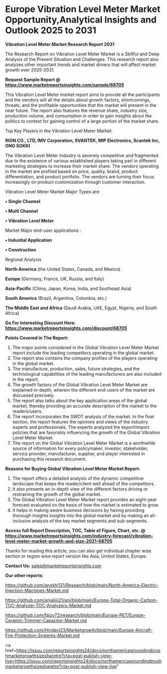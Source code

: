 # Europe Vibration Level Meter Market Opportunity,Analytical Insights and Outlook 2025 to 2031

<strong>Vibration Level Meter Market Research Report 2031</strong>

The Research Report on Vibration Level Meter Market is a Skillful and Deep Analysis of the Present Situation and Challenges. This research report also analyzes other important trends and market drivers that will affect market growth over 2025-2031.

<strong>Request Sample Report @ <a href=https://www.marketreportsinsights.com/sample/68705>https://www.marketreportsinsights.com/sample/68705</a></strong>

This Vibration Level Meter market report aims to provide all the participants and the vendors will all the details about growth factors, shortcomings, threats, and the profitable opportunities that the market will present in the near future. The report also features the revenue share, industry size, production volume, and consumption in order to gain insights about the politics to contest for gaining control of a large portion of the market share.

Top Key Players in the Vibration Level Meter Market:

<strong>RION CO., LTD, IMV Corporation, SVANTEK, MIP Electronics, Scantek Inc, ONO SOKKI</strong>

The Vibration Level Meter Industry is severely competitive and fragmented due to the existence of various established players taking part in different marketing strategies to increase their market share. The vendors operating in the market are profiled based on price, quality, brand, product differentiation, and product portfolio. The vendors are turning their focus increasingly on product customization through customer interaction.

Vibration Level Meter Market Major Types are:

<strong>• Single Channel

• Multi Channel

• Vibration Level Meter</strong>

Market Major end-user applications :

<strong>• Industial Application

• Construction</strong>

Regional Analysis

</u><strong><b>North America</b></strong> (the United States, Canada, and Mexico)

<strong><b>Europe </b></strong>(Germany, France, UK, Russia, and Italy)

<strong><b>Asia-Pacific</b></strong> (China, Japan, Korea, India, and Southeast Asia)

<strong><b>South America</b></strong> (Brazil, Argentina, Colombia, etc.)

<strong><b>The Middle East and Africa</b></strong> (Saudi Arabia, UAE, Egypt, Nigeria, and South Africa)

<strong>Go For Interesting Discount Here: <a href=https://www.marketreportsinsights.com/discount/68705>https://www.marketreportsinsights.com/discount/68705</a></strong>

<strong>Points Covered in The Report:</strong>
<ol>
  <li>The major points considered in the Global Vibration Level Meter Market report include the leading competitors operating in the global market.</li>
  <li>The report also contains the company profiles of the players operating in the global market.</li>
  <li>The manufacture, production, sales, future strategies, and the technological capabilities of the leading manufacturers are also included in the report.</li>
  <li>The growth factors of the Global Vibration Level Meter Market are explained in-depth, wherein the different end-users of the market are discussed precisely.</li>
  <li>The report also talks about the key application areas of the global market, thereby providing an accurate description of the market to the readers/users.</li>
  <li>The report incorporates the SWOT analysis of the market. In the final section, the report features the opinions and views of the industry experts and professionals. The experts analyzed the export/import policies that are favorably influencing the growth of the Global Vibration Level Meter Market.</li>
  <li>The report on the Global Vibration Level Meter Market is a worthwhile source of information for every policymaker, investor, stakeholder, service provider, manufacturer, supplier, and player interested in purchasing this research document.</li>
</ol>
<strong>Reasons for Buying Global Vibration Level Meter Market Report:</strong>

<ol>
  <li>The report offers a detailed analysis of the dynamic competitive landscape that keeps the reader/client well ahead of the competitors.</li>
  <li>It also presents an in-depth view of the different factors driving or restraining the growth of the global market.</li>
  <li>The Global Vibration Level Meter Market report provides an eight-year forecast evaluated on the basis of how the market is estimated to grow.</li>
  <li>It helps in making aware business decisions by having providing thorough insights insights into the global market and by making an all-inclusive analysis of the key market segments and sub-segments.</li>
</ol>
<strong>Access full Report Description, TOC, Table of Figure, Chart, etc. @ <a href=https://www.marketreportsinsights.com/industry-forecast/vibration-level-meter-market-growth-and-size-2021-68705>https://www.marketreportsinsights.com/industry-forecast/vibration-level-meter-market-growth-and-size-2021-68705</a></strong>


Thanks for reading this article; you can also get individual chapter wise section or region wise report version like Asia, United States, Europe.

<strong>Contact Us:</strong>
sales@marketreportsinsights.com

<strong>Our other reports:</strong>

<a href=https://github.com/anokhi121/Research/blob/main/North-America-Electric-Injection-Machines-Market.md>https://github.com/anokhi121/Research/blob/main/North-America-Electric-Injection-Machines-Market.md</a>

<a href=https://github.com/anjaliiii21/anj/blob/main/Europe-Total-Organic-Carbon-TOC-Analyzer-TOC-Analyzers-Market.md>https://github.com/anjaliiii21/anj/blob/main/Europe-Total-Organic-Carbon-TOC-Analyzer-TOC-Analyzers-Market.md</a>

<a href=https://github.com/faizy72/research/blob/main/Europe-PET/Europe-Ceramic-Trimmer-Capacitor-Market.md>https://github.com/faizy72/research/blob/main/Europe-PET/Europe-Ceramic-Trimmer-Capacitor-Market.md</a>

<a href=https://github.com/Hindavi23/Marketgrowth/blob/main/Europe-Aircraft-Fire-Protection-Systems-Market.md>https://github.com/Hindavi23/Marketgrowth/blob/main/Europe-Aircraft-Fire-Protection-Systems-Market.md</a>

<a href=https://issuu.com/reportsinsights24/docs/northamericagroundingbrushmarketgrowthsizesharetre?cta=post-publish-view-live>https://issuu.com/reportsinsights24/docs/northamericagroundingbrushmarketgrowthsizesharetre?cta=post-publish-view-live</a>"
